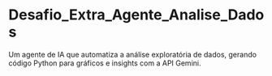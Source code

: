 # Desafio_Extra_Agente_Analise_Dados
Um agente de IA que automatiza a análise exploratória de dados, gerando código Python para gráficos e insights com a API Gemini.
